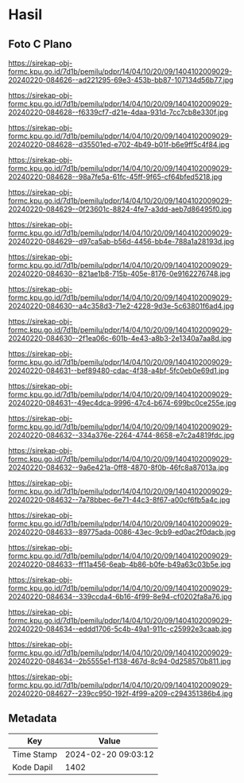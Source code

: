 # Hasil

## Foto C Plano

https://sirekap-obj-formc.kpu.go.id/7d1b/pemilu/pdpr/14/04/10/20/09/1404102009029-20240220-084626--ad221295-69e3-453b-bb87-107134d56b77.jpg

https://sirekap-obj-formc.kpu.go.id/7d1b/pemilu/pdpr/14/04/10/20/09/1404102009029-20240220-084628--f6339cf7-d21e-4daa-931d-7cc7cb8e330f.jpg

https://sirekap-obj-formc.kpu.go.id/7d1b/pemilu/pdpr/14/04/10/20/09/1404102009029-20240220-084628--d35501ed-e702-4b49-b01f-b6e9ff5c4f84.jpg

https://sirekap-obj-formc.kpu.go.id/7d1b/pemilu/pdpr/14/04/10/20/09/1404102009029-20240220-084628--98a7fe5a-61fc-45ff-9f65-cf64bfed5218.jpg

https://sirekap-obj-formc.kpu.go.id/7d1b/pemilu/pdpr/14/04/10/20/09/1404102009029-20240220-084629--0f23601c-8824-4fe7-a3dd-aeb7d86495f0.jpg

https://sirekap-obj-formc.kpu.go.id/7d1b/pemilu/pdpr/14/04/10/20/09/1404102009029-20240220-084629--d97ca5ab-b56d-4456-bb4e-788a1a28193d.jpg

https://sirekap-obj-formc.kpu.go.id/7d1b/pemilu/pdpr/14/04/10/20/09/1404102009029-20240220-084630--821ae1b8-715b-405e-8176-0e9162276748.jpg

https://sirekap-obj-formc.kpu.go.id/7d1b/pemilu/pdpr/14/04/10/20/09/1404102009029-20240220-084630--a4c358d3-71e2-4228-9d3e-5c63801f6ad4.jpg

https://sirekap-obj-formc.kpu.go.id/7d1b/pemilu/pdpr/14/04/10/20/09/1404102009029-20240220-084630--2f1ea06c-601b-4e43-a8b3-2e1340a7aa8d.jpg

https://sirekap-obj-formc.kpu.go.id/7d1b/pemilu/pdpr/14/04/10/20/09/1404102009029-20240220-084631--bef89480-cdac-4f38-a4bf-5fc0eb0e69d1.jpg

https://sirekap-obj-formc.kpu.go.id/7d1b/pemilu/pdpr/14/04/10/20/09/1404102009029-20240220-084631--49ec4dca-9996-47c4-b674-699bc0ce255e.jpg

https://sirekap-obj-formc.kpu.go.id/7d1b/pemilu/pdpr/14/04/10/20/09/1404102009029-20240220-084632--334a376e-2264-4744-8658-e7c2a4819fdc.jpg

https://sirekap-obj-formc.kpu.go.id/7d1b/pemilu/pdpr/14/04/10/20/09/1404102009029-20240220-084632--9a6e421a-0ff8-4870-8f0b-46fc8a87013a.jpg

https://sirekap-obj-formc.kpu.go.id/7d1b/pemilu/pdpr/14/04/10/20/09/1404102009029-20240220-084632--7a78bbec-6e71-44c3-8f67-a00cf6fb5a4c.jpg

https://sirekap-obj-formc.kpu.go.id/7d1b/pemilu/pdpr/14/04/10/20/09/1404102009029-20240220-084633--89775ada-0086-43ec-9cb9-ed0ac2f0dacb.jpg

https://sirekap-obj-formc.kpu.go.id/7d1b/pemilu/pdpr/14/04/10/20/09/1404102009029-20240220-084633--ff11a456-6eab-4b86-b0fe-b49a63c03b5e.jpg

https://sirekap-obj-formc.kpu.go.id/7d1b/pemilu/pdpr/14/04/10/20/09/1404102009029-20240220-084634--339ccda4-6b16-4f99-8e94-cf0202fa8a76.jpg

https://sirekap-obj-formc.kpu.go.id/7d1b/pemilu/pdpr/14/04/10/20/09/1404102009029-20240220-084634--eddd1706-5c4b-49a1-911c-c25992e3caab.jpg

https://sirekap-obj-formc.kpu.go.id/7d1b/pemilu/pdpr/14/04/10/20/09/1404102009029-20240220-084634--2b5555e1-f138-467d-8c94-0d258570b811.jpg

https://sirekap-obj-formc.kpu.go.id/7d1b/pemilu/pdpr/14/04/10/20/09/1404102009029-20240220-084627--239cc950-192f-4f99-a209-c294351386b4.jpg


## Metadata

| Key        | Value               |
| ---------- | ------------------- |
| Time Stamp | 2024-02-20 09:03:12 |
| Kode Dapil | 1402                |



